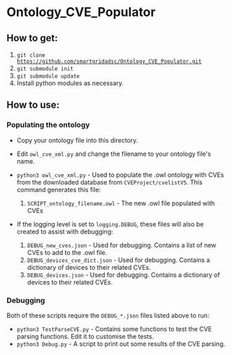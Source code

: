 # Ontology_CVE_Populator

## How to get:
1. <code>git clone https://github.com/smartgridadsc/Ontology_CVE_Populator.git</code>
2. <code>git submodule init</code>
3. <code>git submodule update</code>
4. Install python modules as necessary.

## How to use:
### Populating the ontology
- Copy your ontology file into this directory.
- Edit <code>owl_cve_xml.py</code> and change the filename</code> to your ontology file's name.
- <code>python3 owl_cve_xml.py</code> - Used to populate the .owl ontology with CVEs from the downloaded database from <code>CVEProject/cvelistV5</code>. This command generates this file:
  1. <code>SCRIPT_ontology_filename.owl</code> - The new .owl file populated with CVEs

- If the logging level is set to <code>logging.DEBUG</code>, these files will also be created to assist with debugging:
  1. <code>DEBUG_new_cves.json</code> - Used for debugging. Contains a list of new CVEs to add to the .owl file.
  2. <code>DEBUG_devices_cve_dict.json</code> - Used for debugging. Contains a dictionary of devices to their related CVEs.
  3. <code>DEBUG_devices.json</code> - Used for debugging. Contains a dictionary of devices to their related CVEs.
### Debugging
Both of these scripts require the <code>DEBUG_*.json</code> files listed above to run:
- <code>python3 TestParseCVE.py</code> - Contains some functions to test the CVE parsing functions. Edit it to customise the tests.
- <code>python3 Debug.py</code> - A script to print out some results of the CVE parsing.
